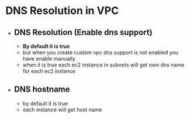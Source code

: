 # DNS Resolution in VPC

- ## DNS Resolution (Enable dns support) 

  - **By default it is true**
  - but when you create custom vpc dns support is not enabled  you have enable manually
  - when it is true each ec2 instance in subnets  will get own dns name for each ec2 instance

- ## DNS  hostname

  - by default it is true
  - each instance will get host name

